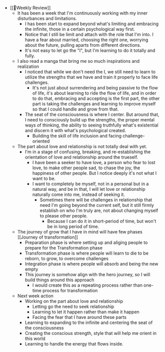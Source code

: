 - [[📝Weekly Review]]
    - It has been a week that I'm continuously working with my inner disturbances and limitations. 
        - I has been start to expand beyond what's limiting and embracing the infinite, those in a certain psychological way first. 
        - Notice that I still be limit and attach with the role that I'm into. I have a fear about married, choosing  the right one, worrying about the future, pulling aparts from different directions. 
        - It's not easy to let go the "I", but I'm learning to do it totally and fully. 
    - I also read a manga that bring me so much inspirations and realization
        - I noticed that while we don't need the I, we still need to learn to utilize the strengths that we have and train it properly to face life challenges.
            - It's not just about surrendering and being passive to the flow of life, it's about learning to ride the flow of life, and in order to do that, embracing and accepting is the first part, the other part is taking the challenges and learning to improve myself so that I could handle and grow from that.
        - The seat of the consciousness is where I center. But around that, I need to consciously build up the strengths, the proper mental ways of thinking, the ability to seeing truthfully what's existential and discern it with what's psychological created. 
            - Building the skill of life inclusion and facing challenge-oriented
    - The part about love and relationship is not totally deal with yet.
        - I'm in a stage of confusing, breaking, and re-establishing the orientation of love and relationship around the trueself.
            - I have been a seeker to have love, a person who fear to lost love, to make other people sad, to chase the joy, the happiness of other people. But I notice deeply it's not what I want to be.
            - I want to completely be myself, not in a personal but in a natural way, and be in that, I will let love or relationship naturally come into me, instead of seeking it.
                - Sometimes there will be challenges in relationship that need I'm going beyond the current self, but it still firmly establish on who I'm truly are, not about changing myself to please other people.
                    - Because I can do it in short-period of time, but won't be in long period of time.
    - The journey of grow that I have in mind will have few phases [[Journey of transformation]]
        - Preparation phase is where setting up and aliging people to prepare for the Transformation phase
        - Transformation phase is where people will learn to die to be reborn, to grow, to overcome challenges
        - Integration phase is where people will absorb and being the new empty 
        - This journey is somehow align with the hero journey, so I will build things around this approach
            - I would create this as a repeating process rather than one-time process for transformation
    - Next week action
        - Working on the part about love and relationship
            - Letting go the need to seek relationship
            - Learning to let it happen rather than make it happen
            - Facing the fear that I have around these parts
        - Learning to expanding to the infinite and centering the seat of the consciousness
        - Creating the conscious strength, style that will help me orient in this world
        - Learning to handle the energy that flows inside.
